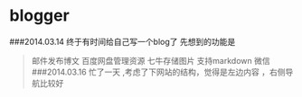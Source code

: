 blogger
=======
###2014.03.14
终于有时间给自己写一个blog了
先想到的功能是
>邮件发布博文
>百度网盘管理资源
>七牛存储图片
>支持markdown
>微信
###2014.03.16
忙了一天 ,考虑了下网站的结构，觉得是左边内容 ，右侧导航比较好
